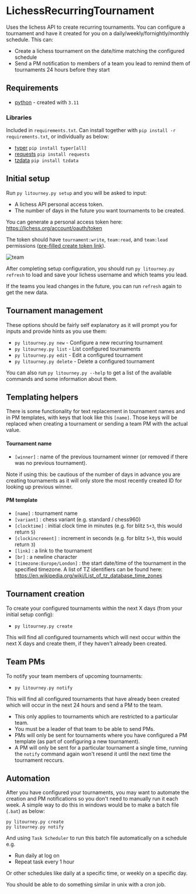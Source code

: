 # LichessRecurringTournament
Uses the lichess API to create recurring tournaments. You can configure a tournament and have it created for you on a daily/weekly/fornightly/monthly schedule. This can:
- Create a lichess tournament on the date/time matching the configured schedule
- Send a PM notification to members of a team you lead to remind them of tournaments 24 hours before they start

## Requirements
- [python](https://www.python.org/) - created with `3.11`

### Libraries
Included in `requirements.txt`. Can install together with `pip install -r requirements.txt`, or individually as below:
- [typer](https://typer.tiangolo.com) `pip install typer[all]`
- [requests](https://requests.readthedocs.io) `pip install requests`
- [tzdata](https://tzdata.readthedocs.io) `pip install tzdata`

## Initial setup
Run `py litourney.py setup` and you will be asked to input:
- A lichess API personal access token.
- The number of days in the future you want tournaments to be created.

You can generate a personal access token here: https://lichess.org/account/oauth/token

The token should have `tournament:write`, `team:read`, and `team:lead` permissions ([pre-filled create token link](https://lichess.org/account/oauth/token/create?scopes[]=tournament:write&scopes[]=team:read&scopes[]=team:lead&description=Lichess+Recurring+Tournament+tool)).

![team](https://user-images.githubusercontent.com/25903992/229781768-439d8065-7e9b-41e6-b9fb-d2321cba4bd7.PNG)

After completing setup configuration, you should run `py litourney.py refresh` to load and save your lichess username and which teams you lead.

If the teams you lead changes in the future, you can run `refresh` again to get the new data.

## Tournament management
These options should be fairly self explanatory as it will prompt you for inputs and provide hints as you use them:

- `py litourney.py new` - Configure a new recurring tournament
- `py litourney.py list` - List configured tournaments
- `py litourney.py edit` - Edit a configured tournament
- `py litourney.py delete` - Delete a configured tournament

You can also run `py litourney.py --help` to get a list of the available commands and some information about them.

## Templating helpers
There is some functionality for text replacement in tournament names and in PM templates, with keys that look like this `[name]`. Those keys will be replaced when creating a tournament or sending a team PM with the actual value.

#### Tournament name
- `[winner]` : name of the previous tournament winner (or removed if there was no previous tournament).

Note if using this: be cautious of the number of days in advance you are creating tournaments as it will only store the most recently created ID for looking up previous winner.

#### PM template
- `[name]` : tournament name
- `[variant]` : chess variant (e.g. standard / chess960)
- `[clocktime]` : initial clock time in minutes (e.g. for blitz `5+3`, this would return `5`)
- `[clockincrement]` : increment in seconds (e.g. for blitz `5+3`, this would return `3`)
- `[link]` : a link to the tournament
- `[br]` : a newline character
- `[timezone:Europe/London]` : the start date/time of the tournament in the specified timezone. A list of TZ identifiers can be found here: https://en.wikipedia.org/wiki/List_of_tz_database_time_zones

## Tournament creation
To create your configured tournaments within the next X days (from your initial setup config):
- `py litourney.py create`

This will find all configured tournaments which will next occur within the next X days and create them, if they haven't already been created.

## Team PMs
To notify your team members of upcoming tournaments:
- `py litourney.py notify`

This will find all configured tournaments that have already been created which will occur in the next 24 hours and send a PM to the team.
- This only applies to tournaments which are restricted to a particular team.
- You must be a leader of that team to be able to send PMs.
- PMs will only be sent for tournaments where you have configured a PM template (as part of configuring a new tournament).
- A PM will only be sent for a particular tournament a single time, running the `notify` command again won't resend it until the next time the tournament reccurs.

## Automation
After you have configured your tournaments, you may want to automate the creation and PM notifications so you don't need to manually run it each week. A simple way to do this in windows would be to make a batch file (`.bat`) as below:
```
py litourney.py create
py litourney.py notify
```
And using `Task Scheduler` to run this batch file automatically on a schedule e.g.
- Run daily at log on
- Repeat task every 1 hour

Or other schedules like daily at a specific time, or weekly on a specific day.

You should be able to do something similar in unix with a cron job.
